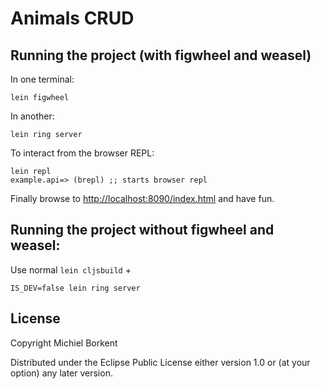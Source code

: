 # Animals CRUD

## Running the project (with figwheel and weasel)

In one terminal:

    lein figwheel

In another:

    lein ring server

To interact from the browser REPL:

    lein repl
    example.api=> (brepl) ;; starts browser repl

Finally browse to
[http://localhost:8090/index.html](http://localhost:8090/index.html)
and have fun.

## Running the project without figwheel and weasel:

Use normal `lein cljsbuild` +

```
IS_DEV=false lein ring server
```

## License

Copyright Michiel Borkent

Distributed under the Eclipse Public License either version 1.0 or (at
your option) any later version.
